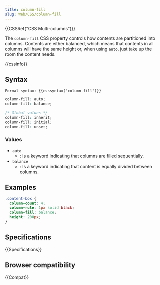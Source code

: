 ```yaml
---
title: column-fill
slug: Web/CSS/column-fill
---
```


{{CSSRef("CSS Multi-columns")}}

The `column-fill` CSS property controls how contents are partitioned into columns. Contents are either balanced, which means that contents in all columns will have the same height or, when using `auto`, just take up the room the content needs.

{{cssinfo}}

## Syntax

```
Formal syntax: {{csssyntax("column-fill")}}
```

```css
column-fill: auto;
column-fill: balance;

/* Global values */
column-fill: inherit;
column-fill: initial;
column-fill: unset;
```

### Values

- `auto`
  - : Is a keyword indicating that columns are filled sequentially.
- `balance`
  - : Is a keyword indicating that content is equally divided between columns.

## Examples

```css
.content-box {
  column-count: 4;
  column-rule: 1px solid black;
  column-fill: balance;
  height: 200px;
}
```

## Specifications

{{Specifications}}

## Browser compatibility

{{Compat}}
